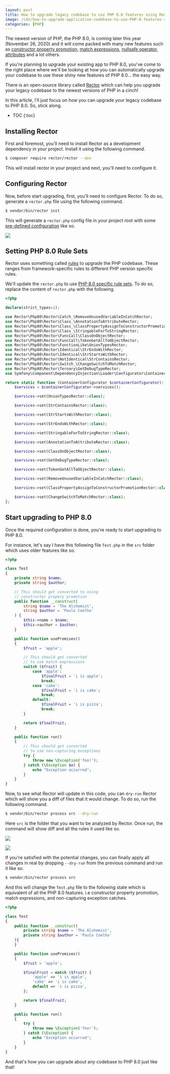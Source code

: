 ```yaml
---
layout: post
title: How to upgrade legacy codebase to use PHP 8.0 features using Rector
image: /cdn/how-to-upgrade-application-codebase-to-use-PHP-8-features-rector.png
categories: [PHP]
---
```


The newest version of PHP, the PHP 8.0, is coming later this year (November 26, 2020) and it will come packed with many new features such as [constructor property promotion](/constructor-property-promotion-php8/), [match expressions](/match-expression-alternative-switch-statement-php8/), [nullsafe operator](/nullsafe-operator-php/), [attributes](/how-to-use-php-80-attributes/) and a lot others.

If you're planning to upgrade your existing app to PHP 8.0, you've come to the right place where we'll be looking at how you can automatically upgrade your codebase to use these shiny new features of PHP 8.0... the easy way.

There is an open-source library called [Rector](https://github.com/rectorphp/rector) which can help you upgrade your legacy codebase to the newest versions of PHP in a cinch!

In this article, I'll just focus on how you can upgrade your legacy codebase to PHP 8.0. So, stick along.

* TOC
{:toc}

## Installing Rector

First and foremost, you'll need to install Rector as a development dependency in your project. Install it using the following command.

```bash
$ composer require rector/rector --dev
```

This will install rector in your project and next, you'll need to configure it.

## Configuring Rector

Now, before start upgrading, first, you'll need to configure Rector. To do so, generate a `rector.php` file using the following command.

```bash
$ vendor/bin/rector init
```

This will generate a `rector.php` config file in your project root with some [pre-defined configuration](https://github.com/rectorphp/rector#running-rector) like so.

![](/images/rector-init.png)

## Setting PHP 8.0 Rule Sets

Rector uses something called [rules](https://github.com/rectorphp/rector/blob/master/docs/rector_rules_overview.md) to upgrade the PHP codebase. These ranges from framework-specific rules to different PHP version specific rules.

We'll update the `rector.php` to use [PHP 8.0 specific rule sets](https://github.com/rectorphp/rector/blob/master/config/set/php80.php). To do so, replace the content of `rector.php` with the following.

```php
<?php

declare(strict_types=1);

use Rector\Php80\Rector\Catch_\RemoveUnusedVariableInCatchRector;
use Rector\Php80\Rector\Class_\AnnotationToAttributeRector;
use Rector\Php80\Rector\Class_\ClassPropertyAssignToConstructorPromotionRector;
use Rector\Php80\Rector\Class_\StringableForToStringRector;
use Rector\Php80\Rector\FuncCall\ClassOnObjectRector;
use Rector\Php80\Rector\FuncCall\TokenGetAllToObjectRector;
use Rector\Php80\Rector\FunctionLike\UnionTypesRector;
use Rector\Php80\Rector\Identical\StrEndsWithRector;
use Rector\Php80\Rector\Identical\StrStartsWithRector;
use Rector\Php80\Rector\NotIdentical\StrContainsRector;
use Rector\Php80\Rector\Switch_\ChangeSwitchToMatchRector;
use Rector\Php80\Rector\Ternary\GetDebugTypeRector;
use Symfony\Component\DependencyInjection\Loader\Configurator\ContainerConfigurator;

return static function (ContainerConfigurator $containerConfigurator): void {
    $services = $containerConfigurator->services();

    $services->set(UnionTypesRector::class);

    $services->set(StrContainsRector::class);

    $services->set(StrStartsWithRector::class);

    $services->set(StrEndsWithRector::class);

    $services->set(StringableForToStringRector::class);

    $services->set(AnnotationToAttributeRector::class);

    $services->set(ClassOnObjectRector::class);

    $services->set(GetDebugTypeRector::class);

    $services->set(TokenGetAllToObjectRector::class);

    $services->set(RemoveUnusedVariableInCatchRector::class);

    $services->set(ClassPropertyAssignToConstructorPromotionRector::class);

    $services->set(ChangeSwitchToMatchRector::class);
};
```

## Start upgrading to PHP 8.0

Once the required configuration is done, you're ready to start upgrading to PHP 8.0. 

For instance, let's say I have this following file `Test.php` in the `src` folder which uses older features like so.

```php
<?php

class Test
{
    private string $name;
    private string $author;

    // This should get converted to using
    // constructor propery promotion
    public function __construct(
        string $name = 'The Alchemist', 
        string $author = 'Paulo Coelho'
    ) {
        $this->name = $name;
        $this->author = $author;
    }

    public function usePromises()
    {
        $fruit = 'apple';

        // This should get converted
        // to use match expressions
        switch ($fruit) {
            case 'apple':
                $finalFruit = 'i is apple';
                break;
            case 'cake':
                $finalFruit = 'i is cake';
                break;
            default:
                $finalFruit = 'i is pizza';
                break;
        }

        return $finalFruit;
    }

    public function run()
    {
        // This should get converted 
        // to use non-capturing exceptions
        try {
            throw new \Exception('foo!');
        } catch (\Exception $e) {
            echo "Exception occurred";
        } 
    }
}
```

Now, to see what Rector will update in this code, you can `dry-run` Rector which will show you a diff of files that it would change. To do so, run the following command.

```bash
$ vendor/bin/rector process src --dry-run
```

Here `src` is the folder that you want to be analyzed by Rector. Once run, the command will show diff and all the rules it used like so.

![](/images/rector-dry-run.png)

![](/images/rector-applied-rules.png)

If you're satisfied with the potential changes, you can finally apply all changes in real by dropping `--dry-run` from the previous command and run it like so.

```bash
$ vendor/bin/rector process src
```

And this will change the `Test.php` file to the following state which is equivalent of all the PHP 8.0 features. i.e constructor property promotion, match expressions, and non-capturing exception catches.

```php
<?php

class Test
{
    public function __construct(
        private string $name = 'The Alchemist', 
        private string $author = 'Paulo Coelho'
    ){
    }

    public function usePromises()
    {
        $fruit = 'apple';

        $finalFruit = match ($fruit) {
            'apple' => 'i is apple',
            'cake' => 'i is cake',
            default => 'i is pizza',
        };

        return $finalFruit;
    }

    public function run()
    {
        try {
            throw new \Exception('foo!');
        } catch (\Exception) {
            echo "Exception occurred";
        } 
    }
}
```

And that's how you can upgrade about any codebase to PHP 8.0 just like that!
